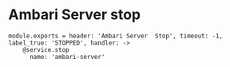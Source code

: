 
# Ambari Server stop

    module.exports = header: 'Ambari Server  Stop', timeout: -1, label_true: 'STOPPED', handler: ->
        @service.stop
          name: 'ambari-server'
